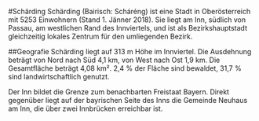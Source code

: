 #Schärding
Schärding (Bairisch: Scháréng) ist eine Stadt in Oberösterreich mit 5253 Einwohnern (Stand 1. Jänner 2018). Sie liegt am Inn, südlich von Passau, am westlichen Rand des Innviertels, und ist als Bezirkshauptstadt gleichzeitig lokales Zentrum für den umliegenden Bezirk.

##Geografie
Schärding liegt auf 313 m Höhe im Innviertel. Die Ausdehnung beträgt von Nord nach Süd 4,1 km, von West nach Ost 1,9 km. Die Gesamtfläche beträgt 4,08 km². 2,4 % der Fläche sind bewaldet, 31,7 % sind landwirtschaftlich genutzt.

Der Inn bildet die Grenze zum benachbarten Freistaat Bayern. Direkt gegenüber liegt auf der bayrischen Seite des Inns die Gemeinde Neuhaus am Inn, die über zwei Innbrücken erreichbar ist.


